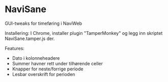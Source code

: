 NaviSane
========

GUI-tweaks for timeføring i NaviWeb

Installering:
I Chrome, installer plugin "TamperMonkey" og legg inn skriptet NaviSane.tamper.js der.

Features:
* Dato i kolonneheadere
* Summer havner rett under tilhørende celler
* Knapper for neste/forrige periode
* Lesbar overskrift for perioden
